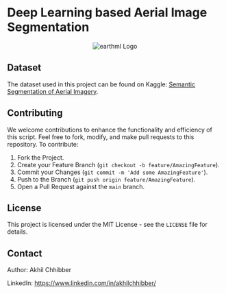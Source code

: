 # Deep Learning based Aerial Image Segmentation
<p align="center">
  <img src="https://github.com/akhilchibber/Semantic-Segmentation-Aerial-Imagery/blob/main/Semantic-Segmentation.png?raw=true" alt="earthml Logo">
</p>

## Dataset
The dataset used in this project can be found on Kaggle: [Semantic Segmentation of Aerial Imagery](https://www.kaggle.com/datasets/humansintheloop/semantic-segmentation-of-aerial-imagery/data). 

## Contributing
We welcome contributions to enhance the functionality and efficiency of this script. Feel free to fork, modify, and make pull requests to this repository. To contribute:

1. Fork the Project.
2. Create your Feature Branch (`git checkout -b feature/AmazingFeature`).
3. Commit your Changes (`git commit -m 'Add some AmazingFeature'`).
4. Push to the Branch (`git push origin feature/AmazingFeature`).
5. Open a Pull Request against the `main` branch.

## License

This project is licensed under the MIT License - see the `LICENSE` file for details.

## Contact

Author: Akhil Chhibber

LinkedIn: https://www.linkedin.com/in/akhilchhibber/
